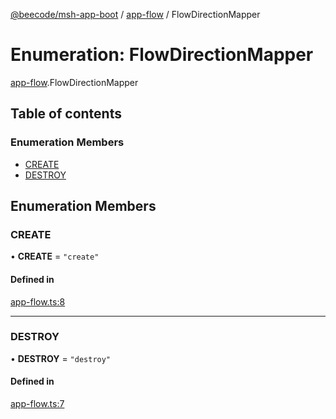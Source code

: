 [@beecode/msh-app-boot](../README.md) / [app-flow](../modules/app_flow.md) / FlowDirectionMapper

# Enumeration: FlowDirectionMapper

[app-flow](../modules/app_flow.md).FlowDirectionMapper

## Table of contents

### Enumeration Members

- [CREATE](app_flow.FlowDirectionMapper.md#create)
- [DESTROY](app_flow.FlowDirectionMapper.md#destroy)

## Enumeration Members

### CREATE

• **CREATE** = ``"create"``

#### Defined in

[app-flow.ts:8](https://github.com/beecode-rs/msh-app-boot/blob/ff89a8e/src/app-flow.ts#L8)

___

### DESTROY

• **DESTROY** = ``"destroy"``

#### Defined in

[app-flow.ts:7](https://github.com/beecode-rs/msh-app-boot/blob/ff89a8e/src/app-flow.ts#L7)
